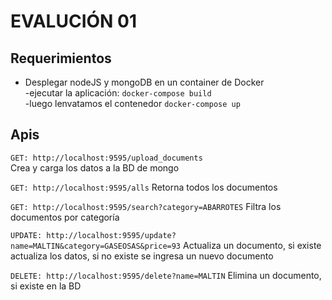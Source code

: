 # EVALUCIÓN 01

## Requerimientos
- Desplegar nodeJS y mongoDB en un container de Docker <br/>
-ejecutar la aplicación:  `docker-compose build`<br/>
-luego lenvatamos el contenedor `docker-compose up`

## Apis

`GET: http://localhost:9595/upload_documents`<br/>
Crea y carga los datos a la BD de mongo

`GET: http://localhost:9595/alls`
Retorna todos los documentos

`GET: http://localhost:9595/search?category=ABARROTES`
Filtra los documentos por categoría

`UPDATE: http://localhost:9595/update?name=MALTIN&category=GASEOSAS&price=93`
Actualiza un documento, si existe actualiza los datos, si no existe se ingresa un nuevo documento

`DELETE: http://localhost:9595/delete?name=MALTIN`
Elimina un documento, si existe en la BD